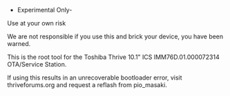  - Experimental Only-

Use at your own risk

We are not responsible if you use this and brick your device, you have been warned.

This is the root tool for the Toshiba Thrive 10.1" ICS IMM76D.01.000072314 OTA/Service Station.

If using this results in an unrecoverable bootloader error, visit thriveforums.org and request a reflash from pio_masaki.
